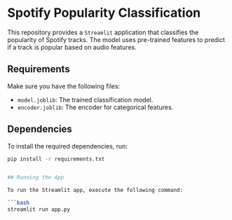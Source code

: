 # Spotify Popularity Classification

This repository provides a `Streamlit` application that classifies the popularity of Spotify tracks. The model uses pre-trained features to predict if a track is popular based on audio features.

## Requirements

Make sure you have the following files:
- `model.joblib`: The trained classification model.
- `encoder.joblib`: The encoder for categorical features.

## Dependencies 

To install the required dependencies, run:

```bash
pip install -r requirements.txt


## Running the App 

To run the Streamlit app, execute the following command:

```bash
streamlit run app.py


